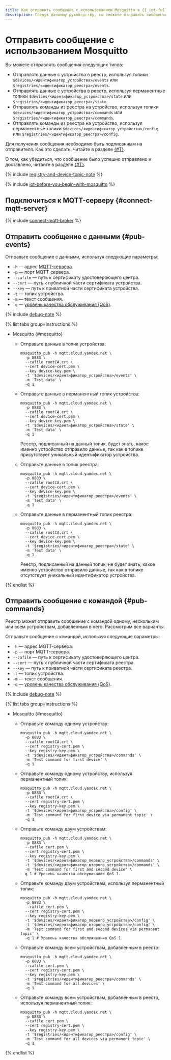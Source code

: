 ```yaml
---
title: Как отправить сообщение с использованием Mosquitto в {{ iot-full-name }}
description: Следуя данному руководству, вы сможете отправить сообщение с использованием Mosquitto на MQTT-сервер.
---
```


# Отправить сообщение с использованием Mosquitto

Вы можете отправлять сообщения следующих типов:

- Отправлять данные с устройства в реестр, используя топики `$devices/<идентификатор_устройства>/events` или `$registries/<идентификатор_реестра>/events`.
- Отправлять данные с устройства в реестр, используя перманентные топики `$devices/<идентификатор_устройства>/state` или `$registries/<идентификатор_реестра>/state`.
- Отправлять команды из реестра на устройство, используя топики `$devices/<идентификатор_устройства>/commands` или `$registries/<идентификатор_реестра>/commands`.
- Отправлять команды из реестра на устройство, используя перманентные топики `$devices/<идентификатор_устройства>/config` или `$registries/<идентификатор_реестра>/config`.

Для получения сообщения необходимо быть подписанным на отправителя. Как это сделать, читайте в разделе [{#T}](mosquitto-subscribe.md).

О том, как убедиться, что сообщение было успешно отправлено и доставлено, читайте в разделе [{#T}](../message-delivery-check.md).

{% include [registry-and-device-topic-note](../../../_includes/iot-core/registry-and-device-topic-note.md) %}

{% include [iot-before-you-begin-with-mosquitto](../../../_includes/iot-core/iot-before-you-begin-with-mosquitto.md) %}

## Подключиться к MQTT-серверу {#connect-mqtt-server}

{% include [connect-mqtt-broker](../../../_includes/iot-core/connect-mqtt-broker.md) %}

## Отправить сообщение с данными {#pub-events}

Отправьте сообщение с данными, используя следующие параметры:
- `-h` — адрес [MQTT-сервера](../../../glossary/mqtt-server.md).
- `-p` — порт MQTT-сервера.
- `--cafile` — путь к сертификату удостоверяющего центра.
- `--cert` — путь к публичной части сертификата устройства.
- `--key` — путь к приватной части сертификата устройства.
- `-t` — топик устройства.
- `-m` — текст сообщения.
- `-q` — [уровень качества обслуживания (QoS)](../../concepts/index.md#qos).

{% include [debug-note](../../../_includes/iot-core/debug-note.md) %}

{% list tabs group=instructions %}
 
- Mosquitto {#mosquitto}

    - Отправьте данные в топик устройства:

        ```
        mosquitto_pub -h mqtt.cloud.yandex.net \
          -p 8883 \
          --cafile rootCA.crt \
          --cert device-cert.pem \
          --key device-key.pem \
          -t '$devices/<идентификатор_устройства>/events' \
          -m 'Test data' \
          -q 1
        ```

    - Отправьте данные в перманентный топик устройства:

        ```
        mosquitto_pub -h mqtt.cloud.yandex.net \
          -p 8883 \
          --cafile rootCA.crt \
          --cert device-cert.pem \
          --key device-key.pem \
          -t '$devices/<идентификатор_устройства>/state' \
          -m 'Test data' \
          -q 1
        ```
		
        Реестр, подписанный на данный топик, будет знать, какое именно устройство отправило данные, так как в топике присутствует уникальный идентификатор устройства.

	- Отправьте данные в топик реестра:

        ```
        mosquitto_pub -h mqtt.cloud.yandex.net \
          -p 8883 \
          --cafile rootCA.crt \
          --cert device-cert.pem \
          --key device-key.pem \
          -t '$registries/<идентификатор_реестра>/events' \
          -m 'Test data' \
          -q 1
        ```

    - Отправьте данные в перманентный топик реестра:

        ```
        mosquitto_pub -h mqtt.cloud.yandex.net \
          -p 8883 \
          --cafile rootCA.crt \
          --cert device-cert.pem \
          --key device-key.pem \
          -t '$registries/<идентификатор_реестра>/state' \
          -m 'Test data' \
          -q 1
        ```

        Реестр, подписанный на данный топик, не будет знать, какое именно устройство отправило данные, так как в топике отсутствует уникальный идентификатор устройства.

{% endlist %}

## Отправить сообщение с командой {#pub-commands}

Реестр может отправить сообщение с командой одному, нескольким или всем устройствам, добавленным в него. Рассмотрим все варианты.

Отправьте сообщение с командой, используя следующие параметры:
- `-h` — адрес MQTT-сервера.
- `-p` — порт MQTT-сервера.
- `--cafile` — путь к сертификату удостоверяющего центра.
- `--cert` — путь к публичной части сертификата реестра.
- `--key` — путь к приватной части сертификата реестра.
- `-t` — топик устройства.
- `-m` — текст сообщения.
- `-q` — [уровень качества обслуживания (QoS)](../../concepts/index.md#qos).

{% include [debug-note](../../../_includes/iot-core/debug-note.md) %}

{% list tabs group=instructions %}

- Mosquitto {#mosquitto}

    - Отправьте команду одному устройству:

        ```
        mosquitto_pub -h mqtt.cloud.yandex.net \
          -p 8883 \
          --cafile rootCA.crt \
          --cert registry-cert.pem \
          --key registry-key.pem \
          -t '$devices/<идентификатор_устройства>/commands' \
          -m 'Test command for first device' \
          -q 1
        ```

    - Отправьте команду одному устройству, используя перманентный топик:

        ```
        mosquitto_pub -h mqtt.cloud.yandex.net \
          -p 8883 \
          --cafile rootCA.crt \
          --cert registry-cert.pem \
          --key registry-key.pem \
          -t '$devices/<идентификатор_устройства>/config' \
          -m 'Test command for first device via permanent topic' \
          -q 1
        ```
		
    - Отправьте команду двум устройствам:
        
        ```
        mosquitto_pub -h mqtt.cloud.yandex.net \
          -p 8883 \
          --cafile cert.pem \
          --cert registry-cert.pem \
          --key registry-key.pem \
          -t '$devices/<идентификатор_первого_устройства>/commands' \
          -t '$devices/<идентификатор_второго_устройства>/commands' \
          -m 'Test command for first and second device' \
         -q 1 # Уровень качества обслуживания QoS 1.
        ```
		
    - Отправьте команду двум устройствам, используя перманентный топик:
        
        ```
        mosquitto_pub -h mqtt.cloud.yandex.net \
          -p 8883 \
          --cafile cert.pem \
          --cert registry-cert.pem \
          --key registry-key.pem \
          -t '$devices/<идентификатор_первого_устройства>/config' \
          -t '$devices/<идентификатор_второго_устройства>/config' \
          -m 'Test command for first and second devices via permanent topic' \
          -q 1 # Уровень качества обслуживания QoS 1.
        ```
		
    - Отправьте команду всем устройствам, добавленным в реестр:
            
        ```
        mosquitto_pub -h mqtt.cloud.yandex.net \
          -p 8883 \
          --cafile cert.pem \
          --cert registry-cert.pem \
          --key registry-key.pem \
          -t '$registries/<идентификатор_реестра>/commands' \
          -m 'Test command for all devices' \
          -q 1
        ```
		
    - Отправьте команду всем устройствам, добавленным в реестр, используя перманентный топик:
            
        ```
        mosquitto_pub -h mqtt.cloud.yandex.net \
          -p 8883 \
          --cafile cert.pem \
          --cert registry-cert.pem \
          --key registry-key.pem \
          -t '$registries/<идентификатор_реестра>/config' \
          -m 'Test command for all devices via permanent topic' \
          -q 1
        ```

{% endlist %}